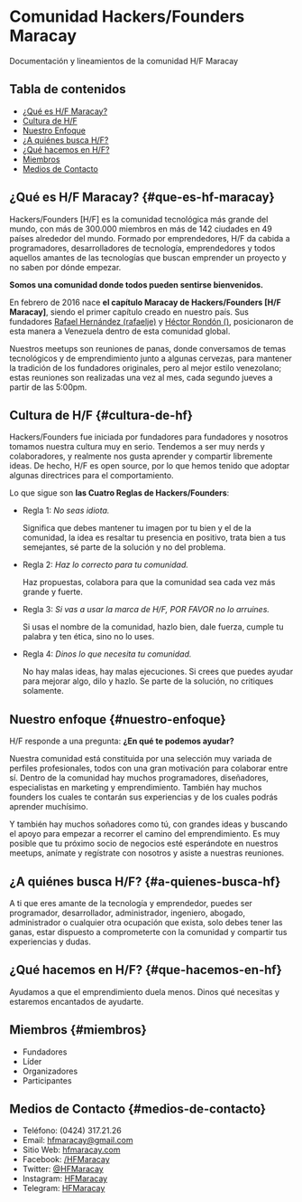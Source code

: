 # Comunidad Hackers/Founders Maracay

Documentación y lineamientos de la comunidad H/F Maracay

## Tabla de contenidos

- [¿Qué es H/F Maracay?](#que-es-hf-maracay)
- [Cultura de H/F](#cultura-de-hf)
- [Nuestro Enfoque](#nuestro-enfoque)
- [¿A quiénes busca H/F?](#a-quienes-busca-hf)
- [¿Qué hacemos en H/F?](#que-hacemos-en-hf)
- [Miembros](#miembros)
- [Medios de Contacto](#medios-de-contacto)

## ¿Qué es H/F Maracay? {#que-es-hf-maracay}

Hackers/Founders [H/F] es la comunidad tecnológica más grande del mundo, con más de 300.000 miembros en más de 142 ciudades en 49 países alrededor del mundo. Formado por emprendedores, H/F da cabida a programadores, desarrolladores de tecnología, emprendedores y todos aquellos amantes de las tecnologías que buscan emprender un proyecto y no saben por dónde empezar.

**Somos una comunidad donde todos pueden sentirse bienvenidos.**

En febrero de 2016 nace **el capítulo Maracay de Hackers/Founders [H/F Maracay]**, siendo el primer capítulo creado en nuestro país. Sus fundadores [Rafael Hernández (rafaelje)](https://github.com/rafaelje) y [Héctor Rondón ()](https://github.com/), posicionaron de esta manera a Venezuela dentro de esta comunidad global.

Nuestros meetups son reuniones de panas, donde conversamos de temas tecnológicos y de emprendimiento junto a algunas cervezas, para mantener la tradición de los fundadores originales, pero al mejor estilo venezolano; estas reuniones son realizadas una vez al mes, cada segundo jueves a partir de las 5:00pm.

## Cultura de H/F {#cultura-de-hf}

Hackers/Founders fue iniciada por fundadores para fundadores y nosotros tomamos nuestra cultura muy en serio. Tendemos a ser muy nerds y colaboradores, y realmente nos gusta aprender y compartir libremente ideas. De hecho, H/F es open source, por lo que hemos tenido que adoptar algunas directrices para el comportamiento.

Lo que sigue son **las Cuatro Reglas de Hackers/Founders**:

- Regla 1: _No seas idiota._

  Significa que debes mantener tu imagen por tu bien y el de la comunidad, la idea es resaltar tu presencia en positivo, trata bien a tus semejantes, sé parte de la solución y no del problema.

- Regla 2: _Haz lo correcto para tu comunidad._

  Haz propuestas, colabora para que la comunidad sea cada vez más grande y fuerte.

- Regla 3: _Si vas a usar la marca de H/F, POR FAVOR no lo arruines._

  Si usas el nombre de la comunidad, hazlo bien, dale fuerza, cumple tu palabra y ten ética, sino no lo uses.

- Regla 4: _Dinos lo que necesita tu comunidad._

  No hay malas ideas, hay malas ejecuciones. Si crees que puedes ayudar para mejorar algo, dilo y hazlo. Se parte de la solución, no critiques solamente.

## Nuestro enfoque {#nuestro-enfoque}

H/F responde a una pregunta: **¿En qué te podemos ayudar?**

Nuestra comunidad está constituida por una selección muy variada de perfiles profesionales, todos con una gran motivación para colaborar entre sí. Dentro de la comunidad hay muchos programadores, diseñadores, especialistas en marketing y emprendimiento. También hay muchos founders los cuales te contarán sus experiencias y de los cuales podrás aprender muchísimo. 

Y también hay muchos soñadores como tú, con grandes ideas y buscando el apoyo para empezar a recorrer el camino del emprendimiento. Es muy posible que tu próximo socio de negocios esté esperándote en nuestros meetups, anímate y regístrate con nosotros y asiste a nuestras reuniones.

## ¿A quiénes busca H/F? {#a-quienes-busca-hf}

A ti que eres amante de la tecnología y emprendedor, puedes ser programador, desarrollador, administrador, ingeniero, abogado, administrador o cualquier otra ocupación que exista, solo debes tener las ganas, estar dispuesto a comprometerte con la comunidad y compartir tus experiencias y dudas.

## ¿Qué hacemos en H/F? {#que-hacemos-en-hf}

Ayudamos a que el emprendimiento duela menos. Dinos qué necesitas y estaremos encantados de ayudarte.

## Miembros {#miembros}

- Fundadores
- Líder
- Organizadores
- Participantes

## Medios de Contacto {#medios-de-contacto}

- Teléfono: (0424) 317.21.26
- Email: <hfmaracay@gmail.com>
- Sitio Web: [hfmaracay.com](https://hfmaracay.com)
- Facebook: [/HFMaracay](https://facebook.com/hfmaracay)
- Twitter: [@HFMaracay](https://twitter.com/hfmaracay)
- Instagram: [HFMaracay](https://instagram.com/hfmaracay)
- Telegram: [HFMaracay](https://t.me/hfmaracay)
